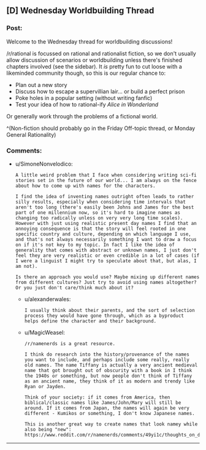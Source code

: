 ## [D] Wednesday Worldbuilding Thread

### Post:

Welcome to the Wednesday thread for worldbuilding discussions!

/r/rational is focussed on rational and rationalist fiction, so we don't usually allow discussion of scenarios or worldbuilding unless there's finished chapters involved (see the sidebar).  It *is* pretty fun to cut loose with a likeminded community though, so this is our regular chance to:

* Plan out a new story
* Discuss how to escape a supervillian lair... or build a perfect prison
* Poke holes in a popular setting (without writing fanfic)
* Test your idea of how to rational-ify *Alice in Wonderland*

Or generally work through the problems of a fictional world.

^(Non-fiction should probably go in the Friday Off-topic thread, or Monday General Rationality)


### Comments:

- u/SimoneNonvelodico:
  ```
  A little weird problem that I face when considering writing sci-fi stories set in the future of our world... I am always on the fence about how to come up with names for the characters.

  I find the idea of inventing names outright often leads to rather silly results, especially when considering time intervals that aren't too long (there's easily been Johns and James for the best part of one millennium now, so it's hard to imagine names as changing too radically unless on very very long time scales). However with just using realistic present day names I find that an annoying consequence is that the story will feel rooted in one specific country and culture, depending on which language I use, and that's not always necessarily something I want to draw a focus on if it's not key to my topic. In fact I like the idea of generality that comes with abstract or unknown names, I just don't feel they are very realistic or even credible in a lot of cases (if I were a linguist I might try to speculate about that, but alas, I am not).

  Is there an approach you would use? Maybe mixing up different names from different cultures? Just try to avoid using names altogether? Or you just don't care/think much about it?
  ```

  - u/alexanderwales:
    ```
    I usually think about their parents, and the sort of selection process they would have gone through, which as a byproduct helps define the character and their background.
    ```

  - u/MagicWeasel:
    ```
    /r/namenerds is a great resource. 

    I think do research into the history/provenance of the names you want to include, and perhaps include some really, really old names. The name Tiffany is actually a very ancient medieval name that got brought out of obscurity with a book in I think the 1940s or something, but now people don't think of Tiffany as an ancient name, they think of it as modern and trendy like Ryan or Jayden.

    Think of your society: if it comes from America, then biblical/classic names like James/John/Mary will still be around. If it comes from Japan, the names will again be very different - Kumikos or something, I don't know Japanese names.

    This is another great way to create names that look namey while also being "new": https://www.reddit.com/r/namenerds/comments/49yi1c/thoughts_on_dithematic_names_and_creating_names/
    ```

---


